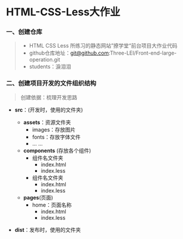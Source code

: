 # HTML-CSS-Less大作业 
### 一、创建仓库
> - HTML CSS Less 所练习的静态网站”撩学堂“前台项目大作业代码
> - github仓库地址：git@github.com:Three-LEI/Front-end-large-operation.git
> - students：淚泪泪

### 二、创建项目开发的文件组织结构
> 创建依据：梳理开发思路

- **src**：(开发时，使用的文件夹)
  - **assets**：资源文件夹
    - images：存放图片
    - fonts：存放字体文件
    - ... ...
  - **components** (存放各个组件)
    - 组件名文件夹
      - index.html
      - index.less
    - 组件名文件夹
      - index.html
      - index.less
  - **pages**(页面)
    - home：页面名称
      - index.html
      - index.less
  
- **dist**：发布时，使用的文件夹
